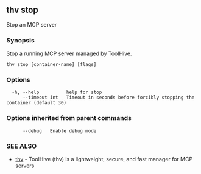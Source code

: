 ## thv stop

Stop an MCP server

### Synopsis

Stop a running MCP server managed by ToolHive.

```
thv stop [container-name] [flags]
```

### Options

```
  -h, --help          help for stop
      --timeout int   Timeout in seconds before forcibly stopping the container (default 30)
```

### Options inherited from parent commands

```
      --debug   Enable debug mode
```

### SEE ALSO

* [thv](thv.md)	 - ToolHive (thv) is a lightweight, secure, and fast manager for MCP servers

